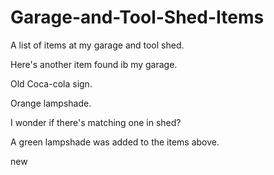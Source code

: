 # Garage-and-Tool-Shed-Items
A list of items at my garage and tool shed.

Here's another item found ib my garage.

Old Coca-cola sign.

Orange lampshade.

I wonder if there's matching one in shed?

A green lampshade was added to the items above.

new
